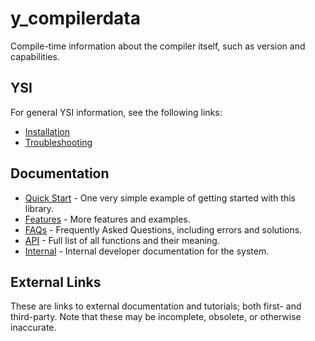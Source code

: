 # y_compilerdata

Compile-time information about the compiler itself, such as version and capabilities.

## YSI

For general YSI information, see the following links:

* [Installation](../installation.md)
* [Troubleshooting](../troubleshooting.md)

## Documentation

* [Quick Start](y_compilerdata/quick-start.md) - One very simple example of getting started with this library.
* [Features](y_compilerdata/features.md) - More features and examples.
* [FAQs](y_compilerdata/faqs.md) - Frequently Asked Questions, including errors and solutions.
* [API](y_compilerdata/api.md) - Full list of all functions and their meaning.
* [Internal](y_compilerdata/internal.md) - Internal developer documentation for the system.

## External Links

These are links to external documentation and tutorials; both first- and third-party.  Note that these may be incomplete, obsolete, or otherwise inaccurate.

